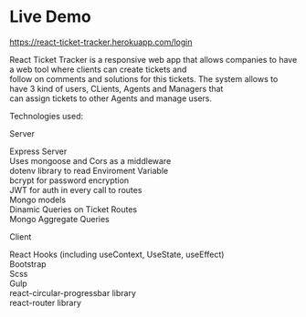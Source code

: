 # Live Demo

https://react-ticket-tracker.herokuapp.com/login

React Ticket Tracker is a responsive web app that allows companies to have a web tool where clients can create tickets and <br />
follow on comments and solutions for this tickets. The system allows to have 3 kind of users, CLients, Agents and Managers that <br />
can assign tickets to other Agents and manage users.


Technologies used:

Server

Express Server<br />
Uses mongoose and Cors as a middleware<br />
dotenv library to read Enviroment Variable<br />
bcrypt for password encryption<br />
JWT for auth in every call to routes<br />
Mongo models<br />
Dinamic Queries on Ticket Routes<br />
Mongo Aggregate Queries<br />

Client

React Hooks (including useContext, UseState, useEffect)<br />
Bootstrap<br />
Scss<br />
Gulp<br />
react-circular-progressbar library<br />
react-router library<br />
